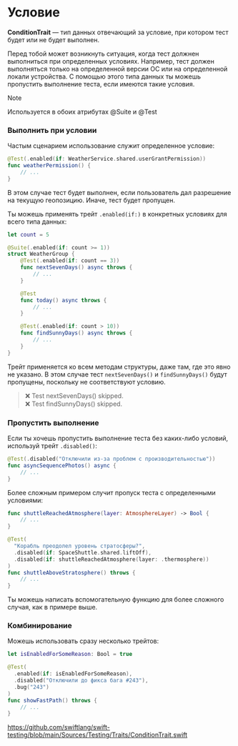 # Условие

**ConditionTrait** — тип данных отвечающий за условие, при котором тест будет или не будет выполнен.

Перед тобой может возникнуть ситуация, когда тест должнен выполниться при определенных условиях.
Например, тест должен выполняться только на определенной версии ОС или на определенной локали устройства.
С помощью этого типа данных ты можешь пропустить выполнение теста, если имеются такие условия.


> [!NOTE]
> Используется в обоих атрибутах @Suite и @Test

### Выполнить при условии

Частым сценарием использование служит определенное условие:

```swift
@Test(.enabled(if: WeatherService.shared.userGrantPermission))
func weatherPermission() {
    // ...
}
```

В этом случае тест будет выполнен, если пользователь дал разрешение на текущую геопозицию.
Иначе, тест будет пропущен.

Ты можешь применять трейт `.enabled(if:)` в конкретных условиях для всего типа данных:

```swift
let count = 5

@Suite(.enabled(if: count >= 1))
struct WeatherGroup {
    @Test(.enabled(if: count == 3))
    func nextSevenDays() async throws {
        // ...
    }

    @Test
    func today() async throws {
        // ...
    }

    @Test(.enabled(if: count > 10))
    func findSunnyDays() async throws {
        // ...
    }
}
```

Трейт применяется ко всем методам структуры, даже там, где это явно не указано.
В этом случае тест `nextSevenDays()` и `findSunnyDays()` будут пропущены, поскольку
не соответствуют условию.

> ❌ Test nextSevenDays() skipped.<br>❌ Test findSunnyDays() skipped.

### Пропустить выполнение

Если ты хочешь пропустить выполнение теста без каких-либо условий, используй трейт `.disabled()`:

```swift
@Test(.disabled("Отключили из-за проблем с производительностью"))
func asyncSequencePhotos() async {
    // ...
}
```

Более сложным примером случит пропуск теста с определенными условиями:

```swift
func shuttleReachedAtmosphere(layer: AtmosphereLayer) -> Bool {
    // ...
}

@Test(
  "Корабль преодолел уровень стратосферы?",
  .disabled(if: SpaceShuttle.shared.liftOff),
  .disabled(if: shuttleReachedAtmosphere(layer: .thermosphere))
)
func shuttleAboveStratosphere() throws {
    // ...
}
```

Ты можешь написать вспомогательную функцию для более сложного случая, как в примере выше.

### Комбинирование

Можешь использовать сразу несколько трейтов:

```swift
let isEnabledForSomeReason: Bool = true

@Test(
  .enabled(if: isEnabledForSomeReason),
  .disabled("Отключили до фикса бага #243"),
  .bug("243")
)
func showFastPath() throws {
    // ...
}
```



https://github.com/swiftlang/swift-testing/blob/main/Sources/Testing/Traits/ConditionTrait.swift
